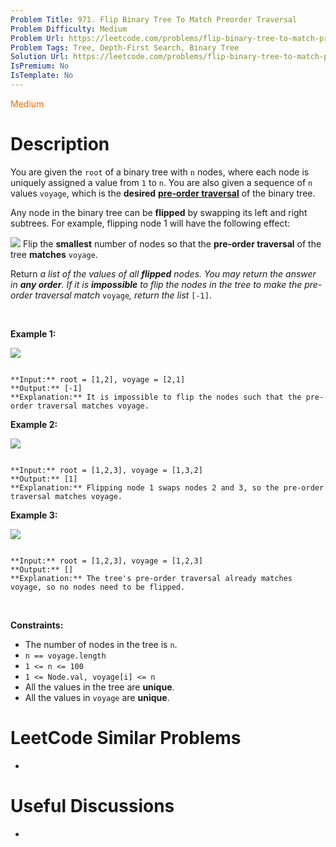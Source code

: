 ```yaml
---
Problem Title: 971. Flip Binary Tree To Match Preorder Traversal
Problem Difficulty: Medium
Problem Url: https://leetcode.com/problems/flip-binary-tree-to-match-preorder-traversal/
Problem Tags: Tree, Depth-First Search, Binary Tree
Solution Url: https://leetcode.com/problems/flip-binary-tree-to-match-preorder-traversal/solution/
IsPremium: No
IsTemplate: No
---
```


<span style="color: rgb(239, 108, 0);">Medium</span>

# Description

You are given the `root` of a binary tree with `n` nodes, where each node is uniquely assigned a value from `1` to `n`. You are also given a sequence of `n` values `voyage`, which is the **desired** [**pre-order traversal**](https://en.wikipedia.org/wiki/Tree_traversal#Pre-order) of the binary tree.


Any node in the binary tree can be **flipped** by swapping its left and right subtrees. For example, flipping node 1 will have the following effect:


![](https://assets.leetcode.com/uploads/2021/02/15/fliptree.jpg)
Flip the **smallest** number of nodes so that the **pre-order traversal** of the tree **matches** `voyage`.


Return *a list of the values of all **flipped** nodes. You may return the answer in **any order**. If it is **impossible** to flip the nodes in the tree to make the pre-order traversal match* `voyage`*, return the list* `[-1]`.


 


**Example 1:**


![](https://assets.leetcode.com/uploads/2019/01/02/1219-01.png)

```

**Input:** root = [1,2], voyage = [2,1]
**Output:** [-1]
**Explanation:** It is impossible to flip the nodes such that the pre-order traversal matches voyage.

```

**Example 2:**


![](https://assets.leetcode.com/uploads/2019/01/02/1219-02.png)

```

**Input:** root = [1,2,3], voyage = [1,3,2]
**Output:** [1]
**Explanation:** Flipping node 1 swaps nodes 2 and 3, so the pre-order traversal matches voyage.
```

**Example 3:**


![](https://assets.leetcode.com/uploads/2019/01/02/1219-02.png)

```

**Input:** root = [1,2,3], voyage = [1,2,3]
**Output:** []
**Explanation:** The tree's pre-order traversal already matches voyage, so no nodes need to be flipped.

```

 


**Constraints:**


* The number of nodes in the tree is `n`.
* `n == voyage.length`
* `1 <= n <= 100`
* `1 <= Node.val, voyage[i] <= n`
* All the values in the tree are **unique**.
* All the values in `voyage` are **unique**.




# LeetCode Similar Problems

- []()

# Useful Discussions

- []()
